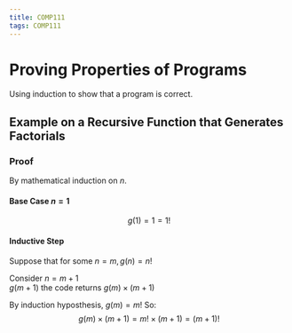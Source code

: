 ```yaml
---
title: COMP111
tags: COMP111
---
```

# Proving Properties of Programs
Using induction to show that a program is correct.
## Example on a Recursive Function that Generates Factorials
### Proof
By mathematical induction on $n$.

#### Base Case $n=1$
$$g(1)=1=1!$$

#### Inductive Step
Suppose that for some $n=m, g(n)=n!$

Consider $n=m+1$  
$g(m+1)$ the code returns $g(m)\times(m+1)$

By induction hyposthesis, $g(m)=m!$ So: $$g(m)\times(m+1)=m!\times(m+1)=(m+1)!$$
